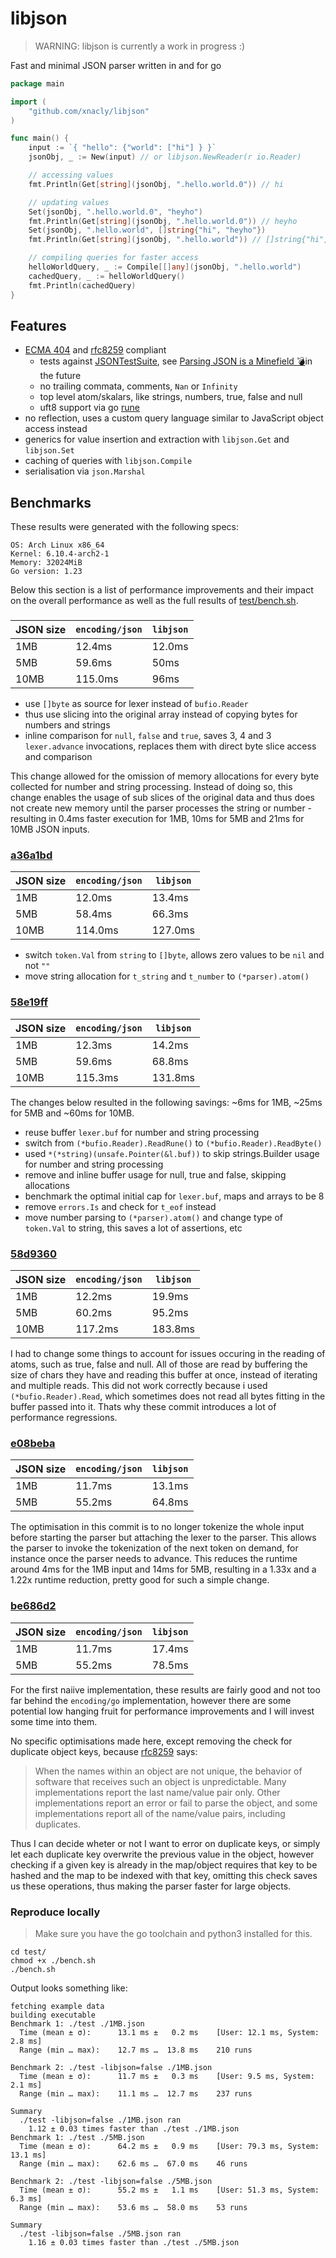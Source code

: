 # libjson

> WARNING: libjson is currently a work in progress :)

Fast and minimal JSON parser written in and for go

```go
package main

import (
    "github.com/xnacly/libjson"
)

func main() {
	input := `{ "hello": {"world": ["hi"] } }`
	jsonObj, _ := New(input) // or libjson.NewReader(r io.Reader)

	// accessing values
	fmt.Println(Get[string](jsonObj, ".hello.world.0")) // hi

	// updating values
	Set(jsonObj, ".hello.world.0", "heyho")
	fmt.Println(Get[string](jsonObj, ".hello.world.0")) // heyho
	Set(jsonObj, ".hello.world", []string{"hi", "heyho"})
	fmt.Println(Get[string](jsonObj, ".hello.world")) // []string{"hi", "heyho"}

	// compiling queries for faster access
	helloWorldQuery, _ := Compile[[]any](jsonObj, ".hello.world")
	cachedQuery, _ := helloWorldQuery()
	fmt.Println(cachedQuery)
}
```

## Features

- [ECMA 404](https://ecma-international.org/wp-content/uploads/ECMA-404_2nd_edition_december_2017.pdf)
  and [rfc8259](https://www.rfc-editor.org/rfc/rfc8259) compliant
  - tests against [JSONTestSuite](https://github.com/nst/JSONTestSuite), see
    [Parsing JSON is a Minefield
    💣](https://seriot.ch/projects/parsing_json.html)in the future
  - no trailing commata, comments, `Nan` or `Infinity`
  - top level atom/skalars, like strings, numbers, true, false and null
  - uft8 support via go [rune](https://go.dev/blog/strings)
- no reflection, uses a custom query language similar to JavaScript object access instead
- generics for value insertion and extraction with `libjson.Get` and `libjson.Set`
- caching of queries with `libjson.Compile`
- serialisation via `json.Marshal`

## Benchmarks

These results were generated with the following specs:

```text
OS: Arch Linux x86_64
Kernel: 6.10.4-arch2-1
Memory: 32024MiB
Go version: 1.23
```

Below this section is a list of performance improvements and their impact on
the overall performance as well as the full results of
[test/bench.sh](test/bench.sh).

### []()

| JSON size | `encoding/json` | `libjson` |
| --------- | --------------- | --------- |
| 1MB       | 12.4ms          | 12.0ms    |
| 5MB       | 59.6ms          | 50ms      |
| 10MB      | 115.0ms         | 96ms      |

- use `[]byte` as source for lexer instead of `bufio.Reader`
- thus use slicing into the original array instead of copying bytes for numbers
  and strings
- inline comparison for `null`, `false` and `true`, saves 3, 4 and 3
  `lexer.advance` invocations, replaces them with direct byte slice access and
  comparison

This change allowed for the omission of memory allocations for every byte
collected for number and string processing. Instead of doing so, this change
enables the usage of sub slices of the original data and thus does not create
new memory until the parser processes the string or number - resulting in 0.4ms
faster execution for 1MB, 10ms for 5MB and 21ms for 10MB JSON inputs.

### [a36a1bd](https://github.com/xNaCly/libjson/commit/a36a1bd042b10ce779c95c7c1e52232cf8d16fab)

| JSON size | `encoding/json` | `libjson` |
| --------- | --------------- | --------- |
| 1MB       | 12.0ms          | 13.4ms    |
| 5MB       | 58.4ms          | 66.3ms    |
| 10MB      | 114.0ms         | 127.0ms   |

- switch `token.Val` from `string` to `[]byte`, allows zero values to be `nil` and not `""`
- move string allocation for `t_string` and `t_number` to `(*parser).atom()`

### [58e19ff](https://github.com/xNaCly/libjson/commit/58e19ffa140b01ff873505cb500364c4fea566db)

| JSON size | `encoding/json` | `libjson` |
| --------- | --------------- | --------- |
| 1MB       | 12.3ms          | 14.2ms    |
| 5MB       | 59.6ms          | 68.8ms    |
| 10MB      | 115.3ms         | 131.8ms   |

The changes below resulted in the following savings: \~6ms for 1MB, \~25ms for
5MB and \~60ms for 10MB.

- reuse buffer `lexer.buf` for number and string processing
- switch from `(*bufio.Reader).ReadRune()` to `(*bufio.Reader).ReadByte()`
- used `*(*string)(unsafe.Pointer(&l.buf))` to skip strings.Builder usage for
  number and string processing
- remove and inline buffer usage for null, true and false, skipping allocations
- benchmark the optimal initial cap for `lexer.buf`, maps and arrays to be 8
- remove `errors.Is` and check for `t_eof` instead
- move number parsing to `(*parser).atom()` and change type of `token.Val` to string,
  this saves a lot of assertions, etc

### [58d9360](https://github.com/xNaCly/libjson/commit/58d9360bae0576e761e021ee52035713206fdab1)

| JSON size | `encoding/json` | `libjson` |
| --------- | --------------- | --------- |
| 1MB       | 12.2ms          | 19.9ms    |
| 5MB       | 60.2ms          | 95.2ms    |
| 10MB      | 117.2ms         | 183.8ms   |

I had to change some things to account for issues occuring in the reading of
atoms, such as true, false and null. All of those are read by buffering the
size of chars they have and reading this buffer at once, instead of iterating
and multiple reads. This did not work correctly because i used
`(*bufio.Reader).Read`, which sometimes does not read all bytes fitting in the
buffer passed into it. Thats why these commit introduces a lot of performance
regressions.

### [e08beba](https://github.com/xNaCly/libjson/commit/e08bebada39441d9b6a20cb05251488ddce68285)

| JSON size | `encoding/json` | `libjson` |
| --------- | --------------- | --------- |
| 1MB       | 11.7ms          | 13.1ms    |
| 5MB       | 55.2ms          | 64.8ms    |

The optimisation in this commit is to no longer tokenize the whole input before
starting the parser but attaching the lexer to the parser. This allows the
parser to invoke the tokenization of the next token on demand, for instance
once the parser needs to advance. This reduces the runtime around 4ms for the
1MB input and 14ms for 5MB, resulting in a 1.33x and a 1.22x runtime reduction,
pretty good for such a simple change.

### [be686d2](https://github.com/xNaCly/libjson/commit/be686d2c85c07cdfa91295052db54001d8cd5cc8)

| JSON size | `encoding/json` | `libjson` |
| --------- | --------------- | --------- |
| 1MB       | 11.7ms          | 17.4ms    |
| 5MB       | 55.2ms          | 78.5ms    |

For the first naiive implementation, these results are fairly good and not too
far behind the `encoding/go` implementation, however there are some potential
low hanging fruit for performance improvements and I will invest some time into
them.

No specific optimisations made here, except removing the check for duplicate
object keys, because
[rfc8259](https://www.rfc-editor.org/rfc/rfc8259) says:

> When the names within an object are not
> unique, the behavior of software that receives such an object is
> unpredictable. Many implementations report the last name/value pair only.
> Other implementations report an error or fail to parse the object, and some
> implementations report all of the name/value pairs, including duplicates.

Thus I can decide wheter or not I want to error on duplicate keys, or simply
let each duplicate key overwrite the previous value in the object, however
checking if a given key is already in the map/object requires that key to be
hashed and the map to be indexed with that key, omitting this check saves us
these operations, thus making the parser faster for large objects.

### Reproduce locally

> Make sure you have the go toolchain and python3 installed for this.

```shell
cd test/
chmod +x ./bench.sh
./bench.sh
```

Output looks something like:

```text
fetching example data
building executable
Benchmark 1: ./test ./1MB.json
  Time (mean ± σ):      13.1 ms ±   0.2 ms    [User: 12.1 ms, System: 2.8 ms]
  Range (min … max):    12.7 ms …  13.8 ms    210 runs

Benchmark 2: ./test -libjson=false ./1MB.json
  Time (mean ± σ):      11.7 ms ±   0.3 ms    [User: 9.5 ms, System: 2.1 ms]
  Range (min … max):    11.1 ms …  12.7 ms    237 runs

Summary
  ./test -libjson=false ./1MB.json ran
    1.12 ± 0.03 times faster than ./test ./1MB.json
Benchmark 1: ./test ./5MB.json
  Time (mean ± σ):      64.2 ms ±   0.9 ms    [User: 79.3 ms, System: 13.1 ms]
  Range (min … max):    62.6 ms …  67.0 ms    46 runs

Benchmark 2: ./test -libjson=false ./5MB.json
  Time (mean ± σ):      55.2 ms ±   1.1 ms    [User: 51.3 ms, System: 6.3 ms]
  Range (min … max):    53.6 ms …  58.0 ms    53 runs

Summary
  ./test -libjson=false ./5MB.json ran
    1.16 ± 0.03 times faster than ./test ./5MB.json
```
